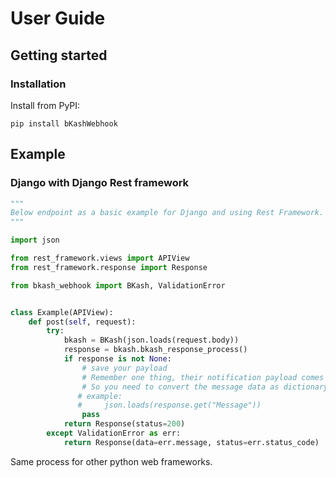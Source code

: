 # User Guide
## Getting started
### Installation
Install from PyPI:
```shell script
pip install bKashWebhook
```

## Example
### Django with Django Rest framework

```python
"""
Below endpoint as a basic example for Django and using Rest Framework. 
"""

import json

from rest_framework.views import APIView
from rest_framework.response import Response

from bkash_webhook import BKash, ValidationError


class Example(APIView):
    def post(self, request):
        try:
            bkash = BKash(json.loads(request.body))
            response = bkash.bkash_response_process()
            if response is not None:
                # save your payload
                # Remember one thing, their notification payload comes as nested. 
                # So you need to convert the message data as dictionary by using json module. 
               # example: 
               #     json.loads(response.get("Message"))
                pass 
            return Response(status=200) 
        except ValidationError as err:
            return Response(data=err.message, status=err.status_code)
```
Same process for other python web frameworks. 